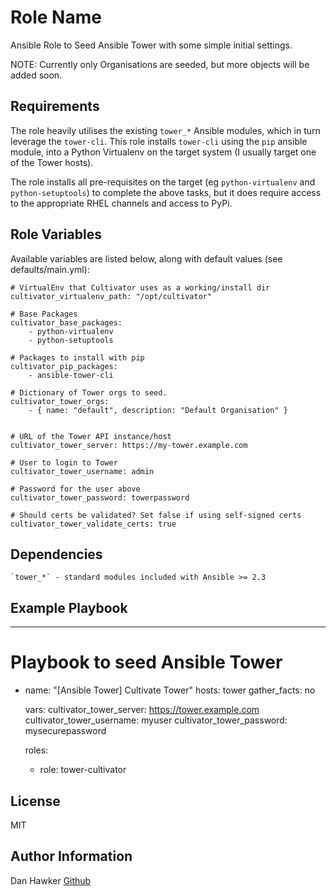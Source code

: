 Role Name
=========

Ansible Role to Seed Ansible Tower with some simple initial settings.

NOTE: Currently only Organisations are seeded, but more objects will be added soon.


Requirements
------------

The role heavily utilises the existing `tower_*` Ansible modules, which in turn leverage the `tower-cli`. This role installs `tower-cli` using the `pip` ansible module, into a Python Virtualenv on the target system (I usually target one of the Tower hosts).

The role installs all pre-requisites on the target (eg `python-virtualenv` and `python-setuptools`) to complete the above tasks, but it does require access to the appropriate RHEL channels and access to PyPi.

Role Variables
--------------

Available variables are listed below, along with default values (see defaults/main.yml):

    # VirtualEnv that Cultivator uses as a working/install dir
    cultivator_virtualenv_path: "/opt/cultivator"

    # Base Packages
    cultivator_base_packages:
        - python-virtualenv
        - python-setuptools

    # Packages to install with pip
    cultivator_pip_packages:
        - ansible-tower-cli

    # Dictionary of Tower orgs to seed.
    cultivator_tower_orgs:
        - { name: "default", description: "Default Organisation" }


    # URL of the Tower API instance/host
    cultivator_tower_server: https://my-tower.example.com

    # User to login to Tower
    cultivator_tower_username: admin

    # Password for the user above
    cultivator_tower_password: towerpassword

    # Should certs be validated? Set false if using self-signed certs
    cultivator_tower_validate_certs: true


Dependencies
------------

    `tower_*` - standard modules included with Ansible >= 2.3


Example Playbook
----------------

---
# Playbook to seed Ansible Tower

- name: "[Ansible Tower] Cultivate Tower"
  hosts: tower
  gather_facts: no

  vars:
    cultivator_tower_server: https://tower.example.com
    cultivator_tower_username: myuser
    cultivator_tower_password: mysecurepassword

  roles:
  - role: tower-cultivator


License
-------

MIT


Author Information
------------------

Dan Hawker [Github](https://github.com/danhawker)
